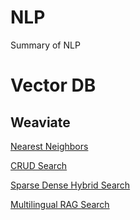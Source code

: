 # NLP
Summary of NLP


# Vector DB
## Weaviate 
[Nearest Neighbors](https://github.com/YanSte/NLP-HNSW-Weaviate-Nearest-Neighbors)

[CRUD Search](https://github.com/YanSte/NLP-Weaviate-Vector-CRUD-Search)

[Sparse Dense Hybrid Search](https://github.com/YanSte/NLP-Weaviate-Sparse-Dense-Hybrid-Search)

[Multilingual RAG Search](https://github.com/YanSte/NLP-Weaviate-Multilingual-RAG-Search)

